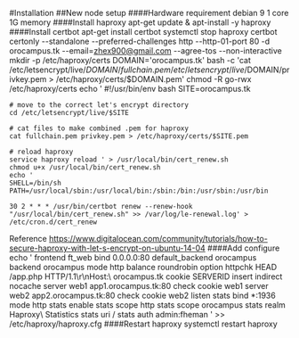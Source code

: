 #Installation
##New node setup
####Hardware requirement
    debian 9
    1 core 1G memory
####Install haproxy
    apt-get update & apt-install -y haproxy
####Install certbot
    apt-get install certbot
    systemctl stop haproxy
    certbot certonly --standalone --preferred-challenges http --http-01-port 80 -d orocampus.tk --email=zhex900@gmail.com --agree-tos --non-interactive
    mkdir -p /etc/haproxy/certs
    DOMAIN='orocampus.tk' bash -c 'cat /etc/letsencrypt/live/$DOMAIN/fullchain.pem /etc/letsencrypt/live/$DOMAIN/privkey.pem > /etc/haproxy/certs/$DOMAIN.pem'
    chmod -R go-rwx /etc/haproxy/certs
    echo '
    #!/usr/bin/env bash
    SITE=orocampus.tk
    
    # move to the correct let's encrypt directory
    cd /etc/letsencrypt/live/$SITE
    
    # cat files to make combined .pem for haproxy
    cat fullchain.pem privkey.pem > /etc/haproxy/certs/$SITE.pem
    
    # reload haproxy
    service haproxy reload ' > /usr/local/bin/cert_renew.sh
    chmod u+x /usr/local/bin/cert_renew.sh
    echo '
    SHELL=/bin/sh
    PATH=/usr/local/sbin:/usr/local/bin:/sbin:/bin:/usr/sbin:/usr/bin
    
    30 2 * * * /usr/bin/certbot renew --renew-hook "/usr/local/bin/cert_renew.sh" >> /var/log/le-renewal.log' > /etc/cron.d/cert_renew
Reference
https://www.digitalocean.com/community/tutorials/how-to-secure-haproxy-with-let-s-encrypt-on-ubuntu-14-04
####Add configure
    echo '
    frontend ft_web
      bind 0.0.0.0:80
      default_backend orocampus
    backend orocampus
      mode http
      balance roundrobin
      option httpchk HEAD /app.php HTTP/1.1\r\nHost:\ orocampus.tk
      cookie SERVERID insert indirect nocache
      server web1 app1.orocampus.tk:80 check cookie web1
      server web2 app2.orocampus.tk:80 check cookie web2
    listen stats
       bind *:1936
       mode http
       stats enable
       stats scope http
       stats scope orocampus
       stats realm Haproxy\ Statistics
       stats uri /
       stats auth admin:fheman ' >> /etc/haproxy/haproxy.cfg
####Restart haproxy
    systemctl restart haproxy  
    
    
    
    